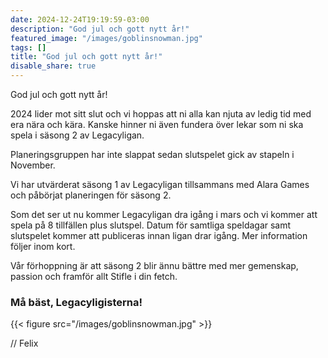 ```yaml
---
date: 2024-12-24T19:19:59-03:00
description: "God jul och gott nytt år!"
featured_image: "/images/goblinsnowman.jpg"
tags: []
title: "God jul och gott nytt år!"
disable_share: true
---
```


God jul och gott nytt år! 

2024 lider mot sitt slut och vi hoppas att ni alla kan njuta av ledig tid med era nära och kära. Kanske hinner ni även fundera över lekar som ni ska spela i säsong 2 av Legacyligan.  


Planeringsgruppen har inte slappat sedan slutspelet gick av stapeln i November. 

Vi har utvärderat säsong 1 av Legacyligan tillsammans med Alara Games och påbörjat planeringen för säsong 2. 

Som det ser ut nu kommer Legacyligan dra igång i mars och vi kommer att spela på 8 tillfällen plus slutspel. Datum för samtliga speldagar samt slutspelet kommer att publiceras innan ligan drar igång. Mer information följer inom kort. 

Vår förhoppning är att säsong 2 blir ännu bättre med mer gemenskap, passion och framför allt Stifle i din fetch. 

### **Må bäst, Legacyligisterna!**

<!--more-->
{{< figure src="/images/goblinsnowman.jpg" >}}

// Felix 